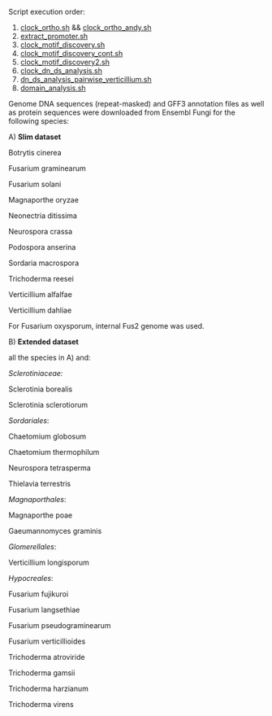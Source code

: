 Script execution order:
1) [clock_ortho.sh](https://github.com/harrisonlab/popgen/blob/master/clock/motif_discovery/clock_ortho.sh) && [clock_ortho_andy.sh](https://github.com/harrisonlab/popgen/blob/master/clock/motif_discovery/clock_ortho_andy.sh)
2) [extract_promoter.sh](https://github.com/harrisonlab/popgen/blob/master/clock/motif_discovery/extract_promoter.sh)
3) [clock_motif_discovery.sh](https://github.com/harrisonlab/popgen/blob/master/clock/motif_discovery/clock_motif_discovery.sh)
4) [clock_motif_discovery_cont.sh](https://github.com/harrisonlab/popgen/blob/master/clock/motif_discovery/clock_motif_discovery_cont.sh)
5) [clock_motif_discovery2.sh](https://github.com/harrisonlab/popgen/blob/master/clock/motif_discovery/clock_motif_discovery2.sh)
6) [clock_dn_ds_analysis.sh](https://github.com/harrisonlab/popgen/blob/master/clock/motif_discovery/clock_dn_ds_analysis.sh)
7) [dn_ds_analysis_pairwise_verticillium.sh](https://github.com/harrisonlab/popgen/blob/master/clock/dn_ds/dn_ds_analysis_pairwise_verticillium.sh)
8) [domain_analysis.sh](https://github.com/harrisonlab/popgen/blob/master/clock/motif_discovery/domain_analysis.sh)

Genome DNA sequences (repeat-masked) and GFF3 annotation files as well as protein sequences were downloaded from Ensembl Fungi for the following species:

A) **Slim dataset**

Botrytis cinerea

Fusarium graminearum

Fusarium solani

Magnaporthe oryzae

Neonectria ditissima

Neurospora crassa

Podospora anserina

Sordaria macrospora

Trichoderma reesei

Verticillium alfalfae

Verticillium dahliae

For Fusarium oxysporum, internal Fus2 genome was used.




B) **Extended dataset**

all the species in A) and:

*Sclerotiniaceae:*

Sclerotinia borealis

Sclerotinia sclerotiorum


*Sordariales*:

Chaetomium globosum

Chaetomium thermophilum

Neurospora tetrasperma

Thielavia terrestris

*Magnaporthales*:

Magnaporthe poae

Gaeumannomyces graminis


*Glomerellales*:

Verticillium longisporum


*Hypocreales*:

Fusarium fujikuroi

Fusarium langsethiae

Fusarium pseudograminearum

Fusarium verticillioides

Trichoderma atroviride

Trichoderma gamsii

Trichoderma harzianum

Trichoderma virens
